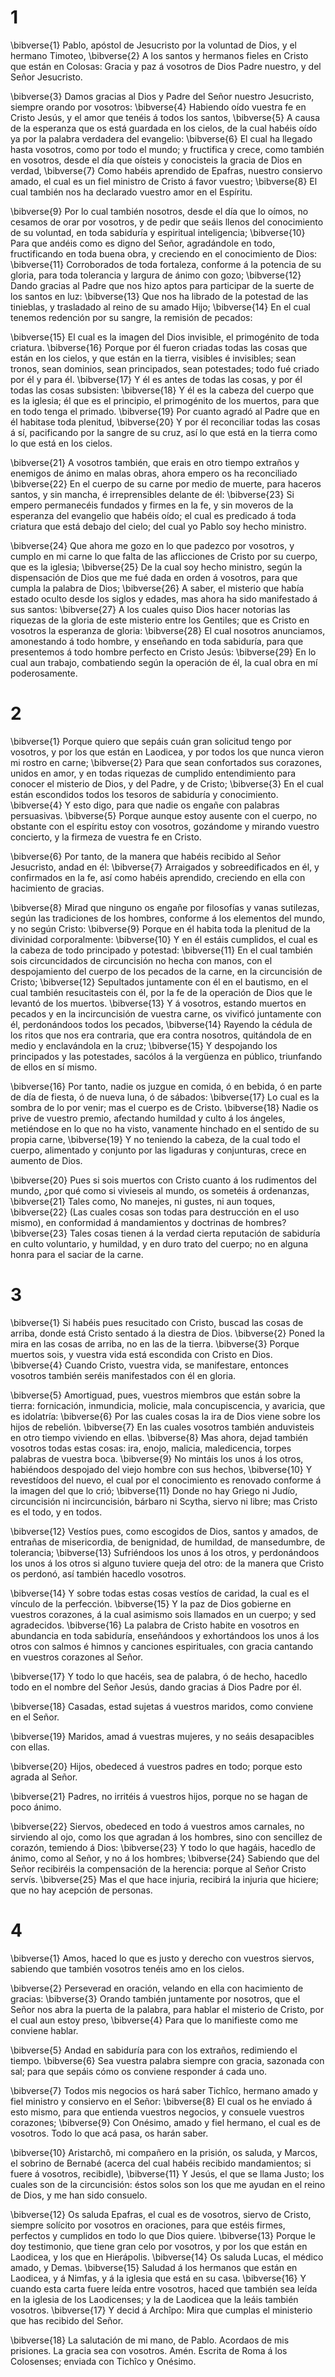 # 1 
\bibverse{1} Pablo, apóstol de Jesucristo por la voluntad de Dios, y el hermano Timoteo, \bibverse{2} A los santos y hermanos fieles en Cristo que están en Colosas: Gracia y paz á vosotros de Dios Padre nuestro, y del Señor Jesucristo. 

\bibverse{3} Damos gracias al Dios y Padre del Señor nuestro Jesucristo, siempre orando por vosotros: \bibverse{4} Habiendo oído vuestra fe en Cristo Jesús, y el amor que tenéis á todos los santos, \bibverse{5} A causa de la esperanza que os está guardada en los cielos, de la cual habéis oído ya por la palabra verdadera del evangelio: \bibverse{6} El cual ha llegado hasta vosotros, como por todo el mundo; y fructifica y crece, como también en vosotros, desde el día que oísteis y conocisteis la gracia de Dios en verdad, \bibverse{7} Como habéis aprendido de Epafras, nuestro consiervo amado, el cual es un fiel ministro de Cristo á favor vuestro; \bibverse{8} El cual también nos ha declarado vuestro amor en el Espíritu. 

\bibverse{9} Por lo cual también nosotros, desde el día que lo oímos, no cesamos de orar por vosotros, y de pedir que seáis llenos del conocimiento de su voluntad, en toda sabiduría y espiritual inteligencia; \bibverse{10} Para que andéis como es digno del Señor, agradándole en todo, fructificando en toda buena obra, y creciendo en el conocimiento de Dios: \bibverse{11} Corroborados de toda fortaleza, conforme á la potencia de su gloria, para toda tolerancia y largura de ánimo con gozo; \bibverse{12} Dando gracias al Padre que nos hizo aptos para participar de la suerte de los santos en luz: \bibverse{13} Que nos ha librado de la potestad de las tinieblas, y trasladado al reino de su amado Hijo; \bibverse{14} En el cual tenemos redención por su sangre, la remisión de pecados: 

\bibverse{15} El cual es la imagen del Dios invisible, el primogénito de toda criatura. \bibverse{16} Porque por él fueron criadas todas las cosas que están en los cielos, y que están en la tierra, visibles é invisibles; sean tronos, sean dominios, sean principados, sean potestades; todo fué criado por él y para él. \bibverse{17} Y él es antes de todas las cosas, y por él todas las cosas subsisten: \bibverse{18} Y él es la cabeza del cuerpo que es la iglesia; él que es el principio, el primogénito de los muertos, para que en todo tenga el primado. \bibverse{19} Por cuanto agradó al Padre que en él habitase toda plenitud, \bibverse{20} Y por él reconciliar todas las cosas á sí, pacificando por la sangre de su cruz, así lo que está en la tierra como lo que está en los cielos. 

\bibverse{21} A vosotros también, que erais en otro tiempo extraños y enemigos de ánimo en malas obras, ahora empero os ha reconciliado \bibverse{22} En el cuerpo de su carne por medio de muerte, para haceros santos, y sin mancha, é irreprensibles delante de él: \bibverse{23} Si empero permanecéis fundados y firmes en la fe, y sin moveros de la esperanza del evangelio que habéis oído; el cual es predicado á toda criatura que está debajo del cielo; del cual yo Pablo soy hecho ministro. 

\bibverse{24} Que ahora me gozo en lo que padezco por vosotros, y cumplo en mi carne lo que falta de las aflicciones de Cristo por su cuerpo, que es la iglesia; \bibverse{25} De la cual soy hecho ministro, según la dispensación de Dios que me fué dada en orden á vosotros, para que cumpla la palabra de Dios; \bibverse{26} A saber, el misterio que había estado oculto desde los siglos y edades, mas ahora ha sido manifestado á sus santos: \bibverse{27} A los cuales quiso Dios hacer notorias las riquezas de la gloria de este misterio entre los Gentiles; que es Cristo en vosotros la esperanza de gloria: \bibverse{28} El cual nosotros anunciamos, amonestando á todo hombre, y enseñando en toda sabiduría, para que presentemos á todo hombre perfecto en Cristo Jesús: \bibverse{29} En lo cual aun trabajo, combatiendo según la operación de él, la cual obra en mí poderosamente. 

# 2 
\bibverse{1} Porque quiero que sepáis cuán gran solicitud tengo por vosotros, y por los que están en Laodicea, y por todos los que nunca vieron mi rostro en carne; \bibverse{2} Para que sean confortados sus corazones, unidos en amor, y en todas riquezas de cumplido entendimiento para conocer el misterio de Dios, y del Padre, y de Cristo; \bibverse{3} En el cual están escondidos todos los tesoros de sabiduría y conocimiento. \bibverse{4} Y esto digo, para que nadie os engañe con palabras persuasivas. \bibverse{5} Porque aunque estoy ausente con el cuerpo, no obstante con el espíritu estoy con vosotros, gozándome y mirando vuestro concierto, y la firmeza de vuestra fe en Cristo. 

\bibverse{6} Por tanto, de la manera que habéis recibido al Señor Jesucristo, andad en él: \bibverse{7} Arraigados y sobreedificados en él, y confirmados en la fe, así como habéis aprendido, creciendo en ella con hacimiento de gracias. 

\bibverse{8} Mirad que ninguno os engañe por filosofías y vanas sutilezas, según las tradiciones de los hombres, conforme á los elementos del mundo, y no según Cristo: \bibverse{9} Porque en él habita toda la plenitud de la divinidad corporalmente: \bibverse{10} Y en él estáis cumplidos, el cual es la cabeza de todo principado y potestad: \bibverse{11} En el cual también sois circuncidados de circuncisión no hecha con manos, con el despojamiento del cuerpo de los pecados de la carne, en la circuncisión de Cristo; \bibverse{12} Sepultados juntamente con él en el bautismo, en el cual también resucitasteis con él, por la fe de la operación de Dios que le levantó de los muertos. \bibverse{13} Y á vosotros, estando muertos en pecados y en la incircuncisión de vuestra carne, os vivificó juntamente con él, perdonándoos todos los pecados, \bibverse{14} Rayendo la cédula de los ritos que nos era contraria, que era contra nosotros, quitándola de en medio y enclavándola en la cruz; \bibverse{15} Y despojando los principados y las potestades, sacólos á la vergüenza en público, triunfando de ellos en sí mismo. 

\bibverse{16} Por tanto, nadie os juzgue en comida, ó en bebida, ó en parte de día de fiesta, ó de nueva luna, ó de sábados: \bibverse{17} Lo cual es la sombra de lo por venir; mas el cuerpo es de Cristo. \bibverse{18} Nadie os prive de vuestro premio, afectando humildad y culto á los ángeles, metiéndose en lo que no ha visto, vanamente hinchado en el sentido de su propia carne, \bibverse{19} Y no teniendo la cabeza, de la cual todo el cuerpo, alimentado y conjunto por las ligaduras y conjunturas, crece en aumento de Dios. 

\bibverse{20} Pues si sois muertos con Cristo cuanto á los rudimentos del mundo, ¿por qué como si vivieseis al mundo, os sometéis á ordenanzas, \bibverse{21} Tales como, No manejes, ni gustes, ni aun toques, \bibverse{22} (Las cuales cosas son todas para destrucción en el uso mismo), en conformidad á mandamientos y doctrinas de hombres? \bibverse{23} Tales cosas tienen á la verdad cierta reputación de sabiduría en culto voluntario, y humildad, y en duro trato del cuerpo; no en alguna honra para el saciar de la carne. 

# 3 
\bibverse{1} Si habéis pues resucitado con Cristo, buscad las cosas de arriba, donde está Cristo sentado á la diestra de Dios. \bibverse{2} Poned la mira en las cosas de arriba, no en las de la tierra. \bibverse{3} Porque muertos sois, y vuestra vida está escondida con Cristo en Dios. \bibverse{4} Cuando Cristo, vuestra vida, se manifestare, entonces vosotros también seréis manifestados con él en gloria. 

\bibverse{5} Amortiguad, pues, vuestros miembros que están sobre la tierra: fornicación, inmundicia, molicie, mala concupiscencia, y avaricia, que es idolatría: \bibverse{6} Por las cuales cosas la ira de Dios viene sobre los hijos de rebelión. \bibverse{7} En las cuales vosotros también anduvisteis en otro tiempo viviendo en ellas. \bibverse{8} Mas ahora, dejad también vosotros todas estas cosas: ira, enojo, malicia, maledicencia, torpes palabras de vuestra boca. \bibverse{9} No mintáis los unos á los otros, habiéndoos despojado del viejo hombre con sus hechos, \bibverse{10} Y revestídoos del nuevo, el cual por el conocimiento es renovado conforme á la imagen del que lo crió; \bibverse{11} Donde no hay Griego ni Judío, circuncisión ni incircuncisión, bárbaro ni Scytha, siervo ni libre; mas Cristo es el todo, y en todos. 

\bibverse{12} Vestíos pues, como escogidos de Dios, santos y amados, de entrañas de misericordia, de benignidad, de humildad, de mansedumbre, de tolerancia; \bibverse{13} Sufriéndoos los unos á los otros, y perdonándoos los unos á los otros si alguno tuviere queja del otro: de la manera que Cristo os perdonó, así también hacedlo vosotros. 

\bibverse{14} Y sobre todas estas cosas vestíos de caridad, la cual es el vínculo de la perfección. \bibverse{15} Y la paz de Dios gobierne en vuestros corazones, á la cual asimismo sois llamados en un cuerpo; y sed agradecidos. \bibverse{16} La palabra de Cristo habite en vosotros en abundancia en toda sabiduría, enseñándoos y exhortándoos los unos á los otros con salmos é himnos y canciones espirituales, con gracia cantando en vuestros corazones al Señor. 

\bibverse{17} Y todo lo que hacéis, sea de palabra, ó de hecho, hacedlo todo en el nombre del Señor Jesús, dando gracias á Dios Padre por él. 

\bibverse{18} Casadas, estad sujetas á vuestros maridos, como conviene en el Señor. 

\bibverse{19} Maridos, amad á vuestras mujeres, y no seáis desapacibles con ellas. 

\bibverse{20} Hijos, obedeced á vuestros padres en todo; porque esto agrada al Señor. 

\bibverse{21} Padres, no irritéis á vuestros hijos, porque no se hagan de poco ánimo. 

\bibverse{22} Siervos, obedeced en todo á vuestros amos carnales, no sirviendo al ojo, como los que agradan á los hombres, sino con sencillez de corazón, temiendo á Dios: \bibverse{23} Y todo lo que hagáis, hacedlo de ánimo, como al Señor, y no á los hombres; \bibverse{24} Sabiendo que del Señor recibiréis la compensación de la herencia: porque al Señor Cristo servís. \bibverse{25} Mas el que hace injuria, recibirá la injuria que hiciere; que no hay acepción de personas. 

# 4 
\bibverse{1} Amos, haced lo que es justo y derecho con vuestros siervos, sabiendo que también vosotros tenéis amo en los cielos. 

\bibverse{2} Perseverad en oración, velando en ella con hacimiento de gracias: \bibverse{3} Orando también juntamente por nosotros, que el Señor nos abra la puerta de la palabra, para hablar el misterio de Cristo, por el cual aun estoy preso, \bibverse{4} Para que lo manifieste como me conviene hablar. 

\bibverse{5} Andad en sabiduría para con los extraños, redimiendo el tiempo. \bibverse{6} Sea vuestra palabra siempre con gracia, sazonada con sal; para que sepáis cómo os conviene responder á cada uno. 

\bibverse{7} Todos mis negocios os hará saber Tichîco, hermano amado y fiel ministro y consiervo en el Señor: \bibverse{8} El cual os he enviado á esto mismo, para que entienda vuestros negocios, y consuele vuestros corazones; \bibverse{9} Con Onésimo, amado y fiel hermano, el cual es de vosotros. Todo lo que acá pasa, os harán saber. 

\bibverse{10} Aristarchô, mi compañero en la prisión, os saluda, y Marcos, el sobrino de Bernabé (acerca del cual habéis recibido mandamientos; si fuere á vosotros, recibidle), \bibverse{11} Y Jesús, el que se llama Justo; los cuales son de la circuncisión: éstos solos son los que me ayudan en el reino de Dios, y me han sido consuelo. 

\bibverse{12} Os saluda Epafras, el cual es de vosotros, siervo de Cristo, siempre solícito por vosotros en oraciones, para que estéis firmes, perfectos y cumplidos en todo lo que Dios quiere. \bibverse{13} Porque le doy testimonio, que tiene gran celo por vosotros, y por los que están en Laodicea, y los que en Hierápolis. \bibverse{14} Os saluda Lucas, el médico amado, y Demas. \bibverse{15} Saludad á los hermanos que están en Laodicea, y á Nimfas, y á la iglesia que está en su casa. \bibverse{16} Y cuando esta carta fuere leída entre vosotros, haced que también sea leída en la iglesia de los Laodicenses; y la de Laodicea que la leáis también vosotros. \bibverse{17} Y decid á Archîpo: Mira que cumplas el ministerio que has recibido del Señor. 

\bibverse{18} La salutación de mi mano, de Pablo. Acordaos de mis prisiones. La gracia sea con vosotros. Amén. Escrita de Roma á los Colosenses; enviada con Tichîco y Onésimo. 